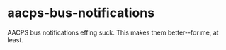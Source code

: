 # aacps-bus-notifications

AACPS bus notifications effing suck.  This makes them better--for me, at least.